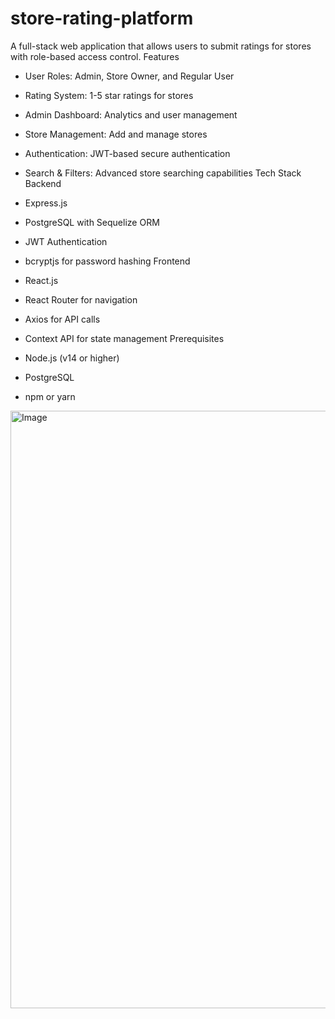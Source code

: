 # store-rating-platform
A full-stack web application that allows users to submit ratings for stores with role-based access control.
Features
* User Roles: Admin, Store Owner, and Regular User
* Rating System: 1-5 star ratings for stores
* Admin Dashboard: Analytics and user management
* Store Management: Add and manage stores
* Authentication: JWT-based secure authentication
* Search & Filters: Advanced store searching capabilities
Tech Stack
Backend

* Express.js
* PostgreSQL with Sequelize ORM
* JWT Authentication
* bcryptjs for password hashing
Frontend

* React.js
* React Router for navigation
* Axios for API calls
* Context API for state management
Prerequisites
* Node.js (v14 or higher)
* PostgreSQL
* npm or yarn

<!-- Uploading "Screenshot 2025-08-22 at 4.15.00 AM.png"... -->
<img width="1470" height="956" alt="Image" src="https://github.com/user-attachments/assets/1fbc98f1-ae32-4d09-a815-7441df604430" />
